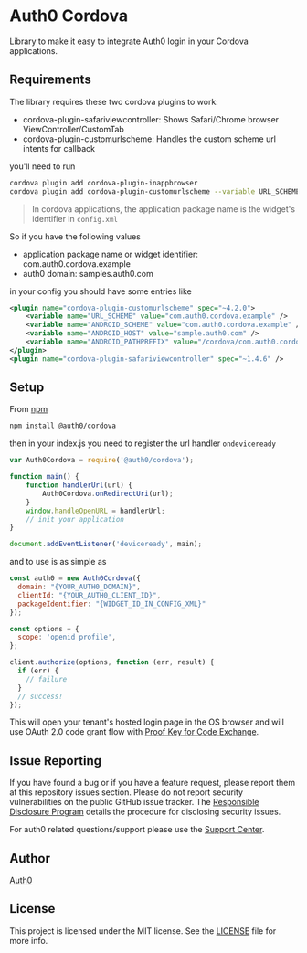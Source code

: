 # Auth0 Cordova

Library to make it easy to integrate Auth0 login in your Cordova applications.

## Requirements

The library requires these two cordova plugins to work:

- cordova-plugin-safariviewcontroller: Shows Safari/Chrome browser ViewController/CustomTab
- cordova-plugin-customurlscheme: Handles the custom scheme url intents for callback

you'll need to run

```bash
cordova plugin add cordova-plugin-inappbrowser
cordova plugin add cordova-plugin-customurlscheme --variable URL_SCHEME={application package name} --variable ANDROID_SCHEME={application package name} --variable ANDROID_HOST={auth0 domain} --variable ANDROID_PATHPREFIX=/cordova/{application package name}/callback
```

> In cordova applications, the application package name is the widget's identifier in `config.xml`

So if you have the following values

* application package name or widget identifier: com.auth0.cordova.example
* auth0 domain: samples.auth0.com

in your config you should have some entries like

```xml
<plugin name="cordova-plugin-customurlscheme" spec="~4.2.0">
    <variable name="URL_SCHEME" value="com.auth0.cordova.example" />
    <variable name="ANDROID_SCHEME" value="com.auth0.cordova.example" />
    <variable name="ANDROID_HOST" value="sample.auth0.com" />
    <variable name="ANDROID_PATHPREFIX" value="/cordova/com.auth0.cordova.example/callback" />
</plugin>
<plugin name="cordova-plugin-safariviewcontroller" spec="~1.4.6" />
```

## Setup

From [npm](https://npmjs.org)

```sh
npm install @auth0/cordova
```

then in your index.js you need to register the url handler `ondeviceready`

```js
var Auth0Cordova = require('@auth0/cordova');

function main() {
    function handlerUrl(url) {
        Auth0Cordova.onRedirectUri(url);
    }
    window.handleOpenURL = handlerUrl;
    // init your application
}

document.addEventListener('deviceready', main);
```

and to use is as simple as

```js
const auth0 = new Auth0Cordova({
  domain: "{YOUR_AUTH0_DOMAIN}",
  clientId: "{YOUR_AUTH0_CLIENT_ID}",
  packageIdentifier: "{WIDGET_ID_IN_CONFIG_XML}"
});

const options = {
  scope: 'openid profile',
};

client.authorize(options, function (err, result) {
  if (err) {
    // failure
  }
  // success!
});
```

This will open your tenant's hosted login page in the OS browser and will use OAuth 2.0 code grant flow with [Proof Key for Code Exchange](https://tools.ietf.org/html/rfc7636).

## Issue Reporting

If you have found a bug or if you have a feature request, please report them at this repository issues section. Please do not report security vulnerabilities on the public GitHub issue tracker. The [Responsible Disclosure Program](https://auth0.com/whitehat) details the procedure for disclosing security issues.

For auth0 related questions/support please use the [Support Center](https://support.auth0.com).

## Author

[Auth0](auth0.com)

## License

This project is licensed under the MIT license. See the [LICENSE](LICENSE.txt) file for more info.